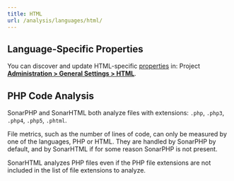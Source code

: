 ```yaml
---
title: HTML
url: /analysis/languages/html/
---
```


<!-- static -->
<!-- update_center:web -->
<!-- /static -->


## Language-Specific Properties

You can discover and update HTML-specific [properties](/analysis/analysis-parameters/) in:  <!-- sonarcloud -->Project <!-- /sonarcloud -->**[Administration > General Settings > HTML](/#sonarqube-admin#/admin/settings?category=html)**.

## PHP Code Analysis
SonarPHP and SonarHTML both analyze files with extensions: `.php`, `.php3`, `.php4`, `.php5`, `.phtml`.

File metrics, such as the number of lines of code, can only be measured by one of the languages, PHP or HTML. They are handled by SonarPHP by default, and by SonarHTML if for some reason SonarPHP is not present.

SonarHTML analyzes PHP files even if the PHP file extensions are not included in the list of file extensions to analyze.
